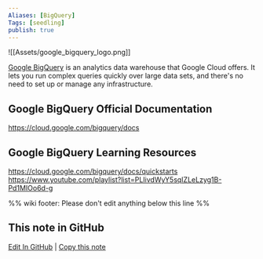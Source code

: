 ```yaml
---
Aliases: [BigQuery]
Tags: [seedling]
publish: true
---
```


![[Assets/google_bigquery_logo.png]]

[Google BigQuery](https://cloud.google.com/bigquery/) is an analytics data warehouse that Google Cloud offers. It lets you run complex queries quickly over large data sets, and there's no need to set up or manage any infrastructure.

## Google BigQuery Official Documentation

https://cloud.google.com/bigquery/docs

## Google BigQuery Learning Resources

https://cloud.google.com/bigquery/docs/quickstarts
https://www.youtube.com/playlist?list=PLIivdWyY5sqIZLeLzyg1B-Pd1MIOo6d-g

%% wiki footer: Please don't edit anything below this line %%

## This note in GitHub

<span class="git-footer">[Edit In GitHub](https://github.dev/data-engineering-community/data-engineering-wiki/blob/main/Tools/Databases/Google%20BigQuery.md "git-hub-edit-note") | [Copy this note](https://raw.githubusercontent.com/data-engineering-community/data-engineering-wiki/main/Tools/Databases/Google%20BigQuery.md "git-hub-copy-note") </span>
